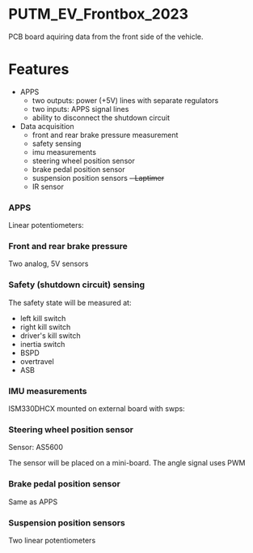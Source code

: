 # PUTM_EV_Frontbox_2023

PCB board aquiring data from the front side of the vehicle.

# Features

- APPS
  - two outputs: power (+5V) lines with separate regulators
  - two inputs: APPS signal lines
  - ability to disconnect the shutdown circuit
- Data acquisition
  - front and rear brake pressure measurement
  - safety sensing
  - imu measurements
  - steering wheel position sensor
  - brake pedal position sensor
  - suspension position sensors
<del>- Laptimer
  - IR sensor </del>

### APPS

Linear potentiometers:

### Front and rear brake pressure

Two analog, 5V sensors

### Safety (shutdown circuit) sensing

The safety state will be measured at:
- left kill switch
- right kill switch
- driver's kill switch
- inertia switch
- BSPD
- overtravel
- ASB

### IMU measurements

ISM330DHCX mounted on external board with swps:

### Steering wheel position sensor

Sensor: AS5600

The sensor will be placed on a mini-board. The angle signal uses PWM

### Brake pedal position sensor

Same as APPS

### Suspension position sensors

Two linear potentiometers

